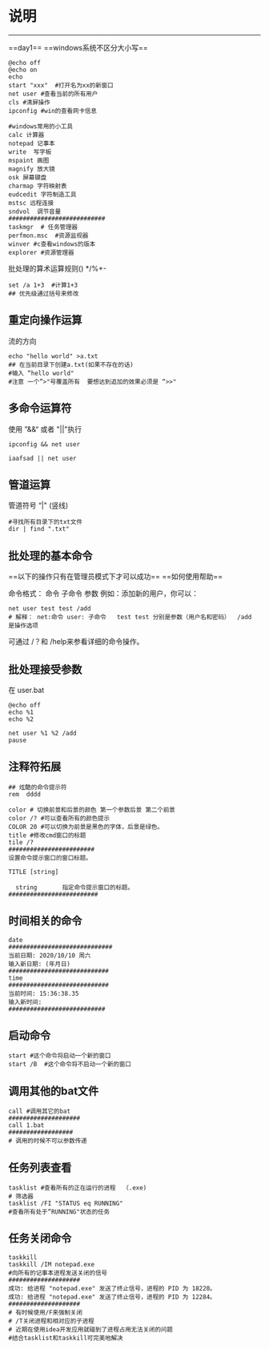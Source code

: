 # 说明

---
==day1==
==windows系统不区分大小写==

```shell
@echo off
@echo on 
echo 
start "xxx"  #打开名为xx的新窗口
net user #查看当前的所有用户
cls #清屏操作
ipconfig #win的查看网卡信息
```

```shell
#windows常用的小工具
calc 计算器
notepad 记事本
write  写字板
mspaint 画图
magnify 放大镜
osk 屏幕键盘
charmap 字符映射表
eudcedit 字符制造工具
mstsc 远程连接
sndvol  调节音量
###########################
taskmgr  # 任务管理器
perfmon.msc  #资源监视器
winver #c查看windows的版本
explorer #资源管理器
```

批处理的算术运算规则()  */%+-

```shell
set /a 1+3  #计算1+3
## 优先级通过括号来修改
```
## 重定向操作运算
流的方向
```shell
echo "hello world" >a.txt
## 在当前目录下创建a.txt(如果不存在的话)
#输入 “hello world" 
#注意 一个”>"号覆盖所有  要想达到追加的效果必须是 “>>"

```
## 多命令运算符

使用 ”&&“ 或者 "||"执行

```shell
ipconfig && net user

iaafsad || net user
```

## 管道运算

管道符号 “|" (竖线)

```shell
#寻找所有目录下的txt文件
dir | find ".txt"
```

## 批处理的基本命令

==以下的操作只有在管理员模式下才可以成功==
==如何使用帮助==

命令格式： 命令 子命令 参数
例如：添加新的用户，你可以：

```shell
net user test test /add
# 解释： net:命令 user: 子命令   test test 分别是参数（用户名和密码）  /add 是操作选项
```

可通过 /？和 /help来参看详细的命令操作。

## 批处理接受参数

在 user.bat

```shell
@echo off
echo %1
echo %2

net user %1 %2 /add
pause
```

## 注释符拓展

```shell
## 炫酷的命令提示符
rem  dddd
```

```shell
color # 切换前景和后景的颜色 第一个参数后景 第二个前景
color /? #可以查看所有的颜色提示
COLOR 20 #可以切换为前景是黑色的字体，后景是绿色。
title #修改cmd窗口的标题
tile /?  
########################
设置命令提示窗口的窗口标题。

TITLE [string]

  string       指定命令提示窗口的标题。
#########################
```

## 时间相关的命令

```shell
date  
#############################
当前日期: 2020/10/10 周六
输入新日期: (年月日)
############################
time 
############################
当前时间: 15:36:38.35
输入新时间:
###########################
```

## 启动命令

```shell
start #这个命令将启动一个新的窗口
start /B  #这个命令将不启动一个新的窗口
```

## 调用其他的bat文件

```shell
call #调用其它的bat
####################
call 1.bat
##################
# 调用的时候不可以参数传递
```

## 任务列表查看

```shell
tasklist #查看所有的正在运行的进程  （.exe)
# 筛选器
tasklist /FI "STATUS eq RUNNING" 
#查看所有处于”RUNNING"状态的任务
```

## 任务关闭命令

```shell
taskkill
taskkill /IM notepad.exe
#向所有的记事本进程发送关闭的信号
####################
成功: 给进程 "notepad.exe" 发送了终止信号，进程的 PID 为 18220。
成功: 给进程 "notepad.exe" 发送了终止信号，进程的 PID 为 12284。
####################
# 有时候使用/F来强制关闭
# /T关闭进程和相对应的子进程
# 近期在使用idea开发应用就碰到了进程占用无法关闭的问题
#结合tasklist和taskkill可完美地解决
```
